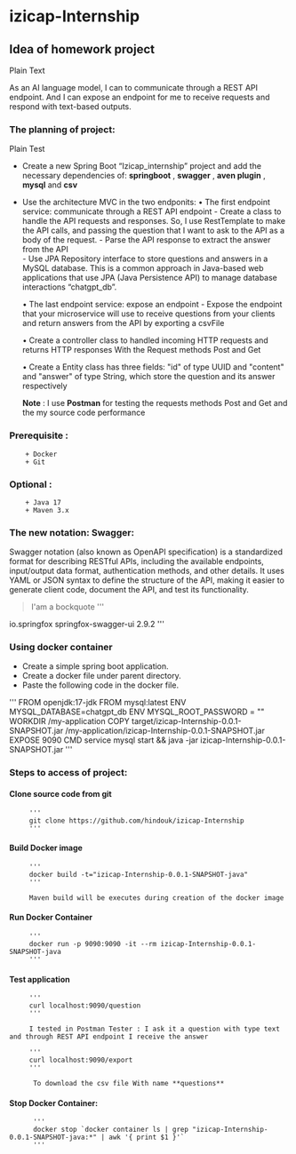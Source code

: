 # izicap-Internship

## Idea of homework project 

Plain Text

  As an AI language model, I can to communicate through a REST API endpoint. And I can expose an endpoint for me to receive requests and respond with text-based outputs.
 
 ### The planning of project:
 
 Plain Test
 
  + Create a new Spring Boot “Izicap_internship” project and add the necessary dependencies of: **springboot** , **swagger** , **aven plugin** , **mysql** and **csv**
  + Use the architecture MVC in the two endponits:
     • The first endpoint service: communicate through a REST API endpoint
         - Create a class to handle the API requests and responses. So, I use RestTemplate to make the API calls, and passing the question that I want to ask to the API as a body of the request.
         - Parse the API response to extract the answer from the API  
         - Use JPA Repository interface to store questions and answers in a MySQL database. This is a common approach in Java-based web applications that use JPA (Java Persistence API) to manage database interactions “chatgpt_db”.
           
    • The last endpoint service: expose an endpoint
         - Expose the endpoint that your microservice will use to receive questions from your clients and return answers from the API by exporting a csvFile 
           
    • Create a controller class to handled incoming HTTP requests and returns HTTP responses With the Request methods Post and Get 
         
    • Create a Entity class has three fields: "id" of type UUID and "content" and "answer" of type String, which store the question and its answer respectively
    
     __Note__ : I use **Postman** for testing the requests methods Post and Get and the my source code performance
     
  ### Prerequisite :
  
        + Docker
        + Git
        
  ### Optional :
  
        + Java 17
        + Maven 3.x
        
   ### The new notation: Swagger:
   
   Swagger notation (also known as OpenAPI specification) is a standardized format for describing RESTful APIs, including the available endpoints, input/output data format, authentication methods, and other details. It uses YAML or JSON syntax to define the structure of the API, making it easier to generate client code, document the API, and test its functionality.
   
   > I'am a bockquote
  '''
  <dependency>
  <groupId>io.springfox</groupId>
  <artifactId>springfox-swagger-ui</artifactId>
  <version>2.9.2</version>
  </dependency>
  '''    
    
    
   ### Using docker container
    
   + Create a simple spring boot application.
   + Create a docker file under parent directory.
   + Paste the following code in the docker file.
      
   '''
   FROM openjdk:17-jdk
   FROM mysql:latest
   ENV MYSQL_DATABASE=chatgpt_db
   ENV MYSQL_ROOT_PASSWORD = ""
   WORKDIR /my-application
   COPY target/izicap-Internship-0.0.1-SNAPSHOT.jar /my-application/izicap-Internship-0.0.1-SNAPSHOT.jar
   EXPOSE 9090
   CMD service mysql start && java -jar izicap-Internship-0.0.1-SNAPSHOT.jar
   '''
      
      
   ### Steps to access of project:
         
   #### Clone source code from git
      
         '''
         git clone https://github.com/hindouk/izicap-Internship
         '''
         
   #### Build Docker image
      
         '''
         docker build -t="izicap-Internship-0.0.1-SNAPSHOT-java"
         '''
         
         Maven build will be executes during creation of the docker image
         
   #### Run Docker Container
         
         '''
         docker run -p 9090:9090 -it --rm izicap-Internship-0.0.1-SNAPSHOT-java
         '''
         
   #### Test application
      
         '''
         curl localhost:9090/question
         '''
         
         I tested in Postman Tester : I ask it a question with type text and through REST API endpoint I receive the answer
         
         '''
         curl localhost:9090/export
         '''
         
          To download the csv file With name **questions**
         
  #### Stop Docker Container:
      
          '''
          docker stop `docker container ls | grep "izicap-Internship-0.0.1-SNAPSHOT-java:*" | awk '{ print $1 }'`
          '''

          



         
        
        
    
    

 
           
         

